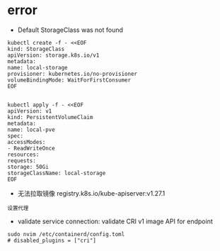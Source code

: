 # error

- Default StorageClass was not found
```shell
kubectl create -f - <<EOF
kind: StorageClass
apiVersion: storage.k8s.io/v1
metadata:
name: local-storage
provisioner: kubernetes.io/no-provisioner
volumeBindingMode: WaitForFirstConsumer
EOF


kubectl apply -f - <<EOF
apiVersion: v1
kind: PersistentVolumeClaim
metadata:
name: local-pve
spec:
accessModes:
- ReadWriteOnce
resources:
requests:
storage: 50Gi
storageClassName: local-storage
EOF
```

- 无法拉取镜像 registry.k8s.io/kube-apiserver:v1.27.1
```shell
设置代理
```

- validate service connection: validate CRI v1 image API for endpoint
```shell
sudo nvim /etc/containerd/config.toml
# disabled_plugins = ["cri"]
```
